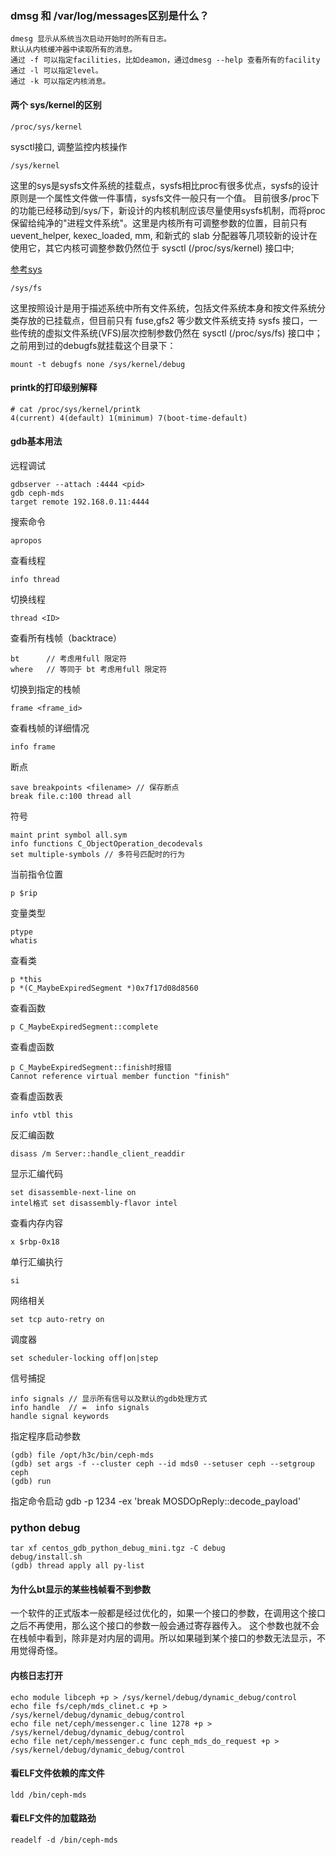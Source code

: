 ### dmsg 和 /var/log/messages区别是什么？

    dmesg 显示从系统当次启动开始时的所有日志。
    默认从内核缓冲器中读取所有的消息。
    通过 -f 可以指定facilities，比如deamon，通过dmesg --help 查看所有的facility
    通过 -l 可以指定level。
    通过 -k 可以指定内核消息。

#### 两个 sys/kernel的区别
 
    /proc/sys/kernel
    
sysctl接口, 调整监控内核操作

    /sys/kernel
    
这里的sys是sysfs文件系统的挂载点，sysfs相比proc有很多优点，sysfs的设计原则是一个属性文件做一件事情，sysfs文件一般只有一个值。
目前很多/proc下的功能已经移动到/sys/下，新设计的内核机制应该尽量使用sysfs机制，而将proc保留给纯净的"进程文件系统"。这里是内核所有可调整参数的位置，目前只有 uevent_helper, kexec_loaded, mm, 和新式的 slab 分配器等几项较新的设计在使用它，其它内核可调整参数仍然位于 sysctl (/proc/sys/kernel) 接口中;


[参考sys](https://www.ibm.com/developerworks/cn/linux/l-cn-sysfs/index.html)

    /sys/fs

这里按照设计是用于描述系统中所有文件系统，包括文件系统本身和按文件系统分类存放的已挂载点，但目前只有 fuse,gfs2 等少数文件系统支持 sysfs 接口，一些传统的虚拟文件系统(VFS)层次控制参数仍然在 sysctl (/proc/sys/fs) 接口中；之前用到过的debugfs就挂载这个目录下：

    mount -t debugfs none /sys/kernel/debug

#### printk的打印级别解释

    # cat /proc/sys/kernel/printk
    4(current) 4(default) 1(minimum) 7(boot-time-default)

#### gdb基本用法

远程调试

    gdbserver --attach :4444 <pid>
    gdb ceph-mds
    target remote 192.168.0.11:4444
    
搜索命令

    apropos 
    
查看线程

    info thread

切换线程

    thread <ID> 

查看所有栈帧（backtrace）

    bt      // 考虑用full 限定符
    where   // 等同于 bt 考虑用full 限定符
    
切换到指定的栈帧

    frame <frame_id>
    
查看栈帧的详细情况

    info frame

断点

    save breakpoints <filename> // 保存断点
    break file.c:100 thread all
    
符号

    maint print symbol all.sym 
    info functions C_ObjectOperation_decodevals
    set multiple-symbols // 多符号匹配时的行为


当前指令位置

    
    p $rip
    
变量类型
    
    ptype
    whatis
    
查看类
    
    p *this
    p *(C_MaybeExpiredSegment *)0x7f17d08d8560
    
查看函数

    p C_MaybeExpiredSegment::complete
    
查看虚函数

    p C_MaybeExpiredSegment::finish时报错
    Cannot reference virtual member function "finish"
    
查看虚函数表

    info vtbl this
    
反汇编函数
    
    disass /m Server::handle_client_readdir
    
显示汇编代码

    set disassemble-next-line on
    intel格式	set disassembly-flavor intel
    
查看内存内容

    x $rbp-0x18
    
单行汇编执行

    si
    
网络相关

    set tcp auto-retry on
    
调度器

    set scheduler-locking off|on|step
    
信号捕捉

    info signals // 显示所有信号以及默认的gdb处理方式
    info handle  // =  info signals
    handle signal keywords
    
指定程序启动参数

    (gdb) file /opt/h3c/bin/ceph-mds
    (gdb) set args -f --cluster ceph --id mds0 --setuser ceph --setgroup ceph
    (gdb) run
    
指定命令启动
    gdb -p 1234 -ex 'break MOSDOpReply::decode_payload'

### python debug

    tar xf centos_gdb_python_debug_mini.tgz -C debug
    debug/install.sh
    (gdb) thread apply all py-list


#### 为什么bt显示的某些栈帧看不到参数

一个软件的正式版本一般都是经过优化的，如果一个接口的参数，在调用这个接口之后不再使用，那么这个接口的参数一般会通过寄存器传入。
这个参数也就不会在栈帧中看到，除非是对内层的调用。所以如果碰到某个接口的参数无法显示，不用觉得奇怪。

#### 内核日志打开

    echo module libceph +p > /sys/kernel/debug/dynamic_debug/control
    echo file fs/ceph/mds_clinet.c +p > /sys/kernel/debug/dynamic_debug/control
    echo file net/ceph/messenger.c line 1278 +p > /sys/kernel/debug/dynamic_debug/control
    echo file net/ceph/messenger.c func ceph_mds_do_request +p > /sys/kernel/debug/dynamic_debug/control
 
#### 看ELF文件依赖的库文件
 
    ldd /bin/ceph-mds
    
#### 看ELF文件的加载路劲

    readelf -d /bin/ceph-mds

